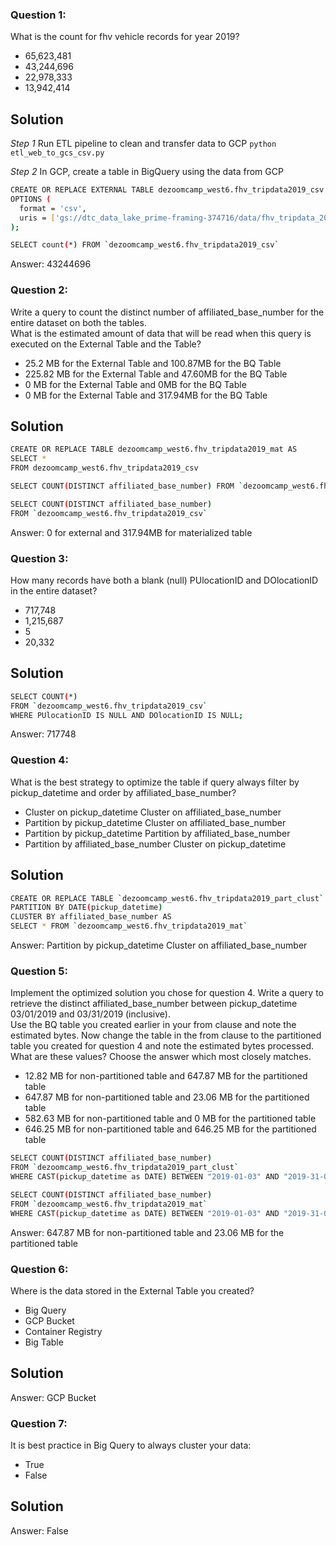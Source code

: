 ### Question 1:
What is the count for fhv vehicle records for year 2019?
- 65,623,481
- 43,244,696
- 22,978,333
- 13,942,414

## Solution

*Step 1* Run ETL pipeline to clean and transfer data to GCP
`python etl_web_to_gcs_csv.py`

*Step 2* In GCP, create a table in BigQuery using the data from GCP

```sh
CREATE OR REPLACE EXTERNAL TABLE dezoomcamp_west6.fhv_tripdata2019_csv
OPTIONS (
  format = 'csv',
  uris = ['gs://dtc_data_lake_prime-framing-374716/data/fhv_tripdata_2019-*.csv.gz']
);

SELECT count(*) FROM `dezoomcamp_west6.fhv_tripdata2019_csv`
```

Answer: 43244696

### Question 2:
Write a query to count the distinct number of affiliated_base_number for the entire dataset on both the tables.</br> 
What is the estimated amount of data that will be read when this query is executed on the External Table and the Table?

- 25.2 MB for the External Table and 100.87MB for the BQ Table
- 225.82 MB for the External Table and 47.60MB for the BQ Table
- 0 MB for the External Table and 0MB for the BQ Table
- 0 MB for the External Table and 317.94MB for the BQ Table 

## Solution

```sh
CREATE OR REPLACE TABLE dezoomcamp_west6.fhv_tripdata2019_mat AS
SELECT *
FROM dezoomcamp_west6.fhv_tripdata2019_csv
```
```sh
SELECT COUNT(DISTINCT affiliated_base_number) FROM `dezoomcamp_west6.fhv_tripdata2019_mat`
```

```sh
SELECT COUNT(DISTINCT affiliated_base_number)
FROM `dezoomcamp_west6.fhv_tripdata2019_csv`
```

Answer: 0 for external and 317.94MB for materialized table

### Question 3:
How many records have both a blank (null) PUlocationID and DOlocationID in the entire dataset?
- 717,748
- 1,215,687
- 5
- 20,332

## Solution

```sh
SELECT COUNT(*)
FROM `dezoomcamp_west6.fhv_tripdata2019_csv`
WHERE PUlocationID IS NULL AND DOlocationID IS NULL;
```

Answer: 717748

### Question 4:
What is the best strategy to optimize the table if query always filter by pickup_datetime and order by affiliated_base_number?
- Cluster on pickup_datetime Cluster on affiliated_base_number
- Partition by pickup_datetime Cluster on affiliated_base_number
- Partition by pickup_datetime Partition by affiliated_base_number
- Partition by affiliated_base_number Cluster on pickup_datetime

## Solution

```sh
CREATE OR REPLACE TABLE `dezoomcamp_west6.fhv_tripdata2019_part_clust`
PARTITION BY DATE(pickup_datetime)
CLUSTER BY affiliated_base_number AS
SELECT * FROM `dezoomcamp_west6.fhv_tripdata2019_mat`
```

Answer: Partition by pickup_datetime Cluster on affiliated_base_number

### Question 5:
Implement the optimized solution you chose for question 4. Write a query to retrieve the distinct affiliated_base_number between pickup_datetime 03/01/2019 and 03/31/2019 (inclusive).</br> 
Use the BQ table you created earlier in your from clause and note the estimated bytes. Now change the table in the from clause to the partitioned table you created for question 4 and note the estimated bytes processed. What are these values? Choose the answer which most closely matches.
- 12.82 MB for non-partitioned table and 647.87 MB for the partitioned table
- 647.87 MB for non-partitioned table and 23.06 MB for the partitioned table
- 582.63 MB for non-partitioned table and 0 MB for the partitioned table
- 646.25 MB for non-partitioned table and 646.25 MB for the partitioned table

```sh
SELECT COUNT(DISTINCT affiliated_base_number)
FROM `dezoomcamp_west6.fhv_tripdata2019_part_clust`
WHERE CAST(pickup_datetime as DATE) BETWEEN "2019-01-03" AND "2019-31-03";
```

```sh
SELECT COUNT(DISTINCT affiliated_base_number)
FROM `dezoomcamp_west6.fhv_tripdata2019_mat`
WHERE CAST(pickup_datetime as DATE) BETWEEN "2019-01-03" AND "2019-31-03";
```

Answer:
647.87 MB for non-partitioned table and 23.06 MB for the partitioned table

### Question 6:
Where is the data stored in the External Table you created?

- Big Query
- GCP Bucket
- Container Registry
- Big Table

## Solution

Answer: GCP Bucket

### Question 7:
It is best practice in Big Query to always cluster your data:
- True
- False

## Solution

Answer: False


